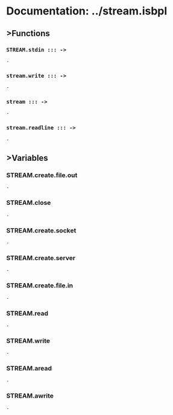 # Documentation: ../stream.isbpl



## >Functions

### `STREAM.stdin ::: -> `

    -


### `stream.write ::: -> `

    -


### `stream ::: -> `

    -


### `stream.readline ::: -> `

    -


## >Variables

### STREAM.create.file.out

    -


### STREAM.close

    -


### STREAM.create.socket

    -


### STREAM.create.server

    -


### STREAM.create.file.in

    -


### STREAM.read

    -


### STREAM.write

    -


### STREAM.aread

    -


### STREAM.awrite

    -



